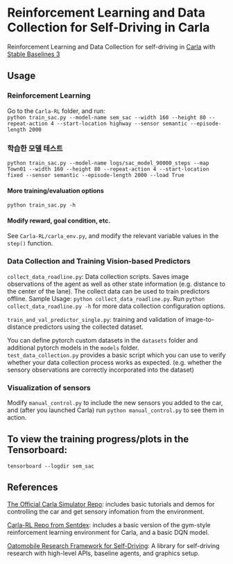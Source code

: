 # Reinforcement Learning and Data Collection for Self-Driving in Carla

Reinforcement Learning and Data Collection for self-driving in [Carla](https://github.com/carla-simulator/carla) with [Stable Baselines 3](https://github.com/DLR-RM/stable-baselines3)

## Usage

### Reinforcement Learning

Go to the `Carla-RL` folder, and run:  
`python train_sac.py --model-name sem_sac --width 160 --height 80 --repeat-action 4 --start-location highway --sensor semantic --episode-length 2000`

### 학습한 모델 테스트

`python train_sac.py --model-name logs/sac_model_90000_steps --map Town01 --width 160 --height 80 --repeat-action 4 --start-location fixed --sensor semantic --episode-length 2000 --load True`

#### More training/evaluation options

`python train_sac.py -h`

#### Modify reward, goal condition, etc.

See `Carla-RL/carla_env.py`, and modify the relevant variable values in the `step()` function.

### Data Collection and Training Vision-based Predictors

`collect_data_roadline.py`: Data collection scripts. Saves image observations of the agent as well as other state information (e.g. distance to the center of the lane). The collect data can be used to train predictors offline. Sample Usage: `python collect_data_roadline.py`. Run `python collect_data_roadline.py -h` for more data collection configuration options.

`train_and_val_predictor_single.py`: training and validation of image-to-distance predictors using the collected dataset.

You can define pytorch custom datasets in the `datasets` folder and additional pytorch models in the `models` folder.  
`test_data_collection.py` provides a basic script which you can use to verify whether your data collection process works as expected. (e.g. whether the sensory observations are correctly incorporated into the dataset)

### Visualization of sensors

Modify `manual_control.py` to include the new sensors you added to the car, and (after you launched Carla) run
`python manual_control.py`
to see them in action.

## To view the training progress/plots in the Tensorboard:

`tensorboard --logdir sem_sac`

## References

[The Official Carla Simulator Repo](https://github.com/carla-simulator/carla): includes basic tutorials and demos for controlling the car and get sensory infomation from the environment.

[Carla-RL Repo from Sentdex](https://github.com/Sentdex/Carla-RL): includes a basic version of the gym-style reinforcement learning environment for Carla, and a basic DQN model.

[Oatomobile Research Framework for Self-Driving](https://github.com/OATML/oatomobile): A library for self-driving research with high-level APIs, baseline agents, and graphics setup.
